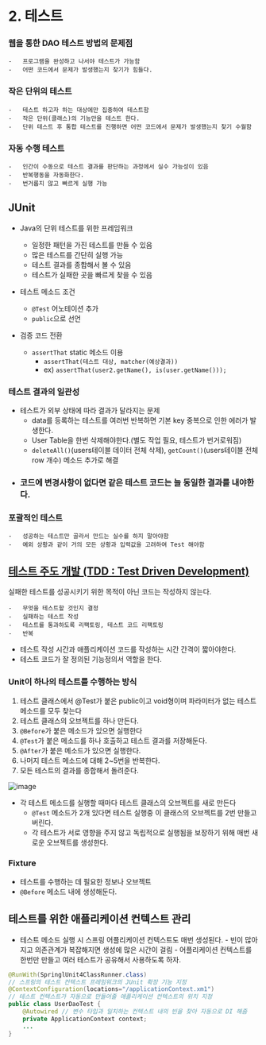 # 2. 테스트

### 웹을 통한 DAO 테스트 방법의 문제점

    -   프로그램을 완성하고 나서야 테스트가 가능함
    -   어떤 코드에서 문제가 발생했는지 찾기가 힘들다.

### 작은 단위의 테스트

    -   테스트 하고자 하는 대상에만 집중하여 테스트함
    -   작은 단위(클래스)의 기능만을 테스트 한다.
    -   단위 테스트 후 통합 테스트를 진행하면 어떤 코드에서 문제가 발생했는지 찾기 수월함

### 자동 수행 테스트

    -   인간이 수동으로 테스트 결과를 판단하는 과정에서 실수 가능성이 있음
    -   반복행동을 자동화한다.
    -   번거롭지 않고 빠르게 실행 가능

## JUnit

-   Java의 단위 테스트를 위한 프레임워크

    -   일정한 패턴을 가진 테스트를 만들 수 있음
    -   많은 테스트를 간단히 실행 가능
    -   테스트 결과를 종합해서 볼 수 있음
    -   테스트가 실패한 곳을 빠르게 찾을 수 있음

-   테스트 메소드 조건

    -   `@Test` 어노테이션 추가
    -   `public`으로 선언

-   검증 코드 전환
    -   `assertThat` static 메소드 이용
        -   `assertThat(테스트 대상, matcher(예상결과))`
        -   ex) `assertThat(user2.getName(), is(user.getName()));`

### 테스트 결과의 일관성

-   테스트가 외부 상태에 따라 결과가 달라지는 문제
    -   data를 등록하는 테스트를 여러번 반복하면 기본 key 중복으로 인한 에러가 발생한다.
    -   User Table을 한번 삭제해야한다.(별도 작업 필요, 테스트가 번거로워짐)
    -   `deleteAll()`(users테이블 데이터 전체 삭제), `getCount()`(users테이블 전체 row 개수) 메소드 추가로 해결
-   ### 코드에 변경사항이 없다면 같은 테스트 코드는 늘 동일한 결과를 내야한다.

### 포괄적인 테스트

    -   성공하는 테스트만 골라서 만드는 실수를 하지 말아야함
    -   예외 상황과 같이 거의 모든 상황과 입력값을 고려하여 Test 해야함

## [테스트 주도 개발 (TDD : Test Driven Development)](https://wikidocs.net/224)

실패한 테스트를 성공시키기 위한 목적이 아닌 코드는 작성하지 않는다.

    -   무엇을 테스트할 것인지 결정
    -   실패하는 테스트 작성
    -   테스트를 통과하도록 리팩토링, 테스트 코드 리팩토링
    -   반복

-   테스트 작성 시간과 애플리케이션 코드를 작성하는 시간 간격이 짧아야한다.
-   테스트 코드가 잘 정의된 기능정의서 역할을 한다.

### Unit이 하나의 테스트를 수행하는 방식

1. 테스트 클래스에서 @Test가 붙은 public이고 void형이며 파라미터가 없는 테스트 메소드를 모두 찾는다
2. 테스트 클래스의 오브젝트를 하나 만든다.
3. `@Before`가 붙은 메소드가 있으면 실행한다
4. `@Test`가 붙은 메소드를 하나 호출하고 테스트 결과를 저장해둔다.
5. `@After`가 붙은 메소드가 있으면 실행한다.
6. 나머지 테스트 메소드에 대해 2~5번을 반복한다.
7. 모든 테스트의 결과를 종합해서 돌려준다.

![image](https://user-images.githubusercontent.com/74856502/124325042-f83dc900-dbbe-11eb-85cc-81448cefa1f9.png)

-   각 테스트 메소드를 실행할 때마다 테스트 클래스의 오브젝트를 새로 만든다
    -   `@Test` 메소드가 2개 있다면 테스트 실행중 이 클래스의 오브젝트를 2번 만들고 버린다.
    -   각 테스트가 서로 영향을 주지 않고 독립적으로 실행됨을 보장하기 위해 매번 새로운 오브젝트를 생성한다.

### Fixture

-   테스트를 수행하는 데 필요한 정보나 오브젝트
-   `@Before` 메소드 내에 생성해둔다.

## 테스트를 위한 애플리케이션 컨텍스트 관리

-   테스트 메소드 실행 시 스프링 어플리케이션 컨텍스트도 매번 생성된다. - 빈이 많아지고 의존관계가 복잡해지면 생성에 많은 시간이 걸림 - 어플리케이션 컨텍스트를 한번만 만들고 여러 테스트가 공유해서 사용하도록 하자.

```java
@RunWith(SpringlUnit4ClassRunner.class)
// 스프링의 테스트 컨텍스트 프레임워크의 JUnit 확장 기능 지정
@ContextConfiguration(locations="/applicationContext.xm1")
// 테스트 컨텍스트가 자동으로 만들어줄 애플리케이션 컨텍스트의 위치 지정
public class UserDaoTest {
    @Autowired // 변수 타입과 일치하는 컨텍스트 내의 빈을 찾아 자동으로 DI 해줌
    private ApplicationContext context;
    ...
}
```
